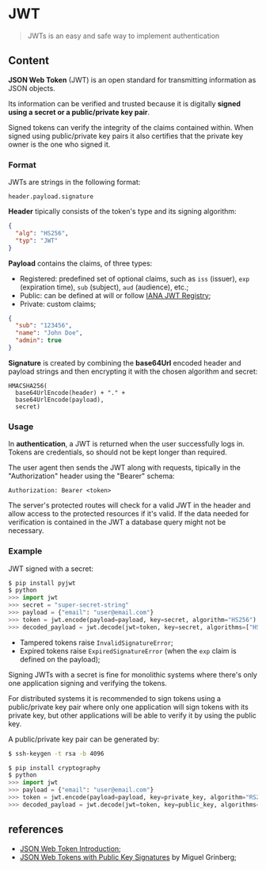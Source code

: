 # JWT
> JWTs is an easy and safe way to implement authentication

## Content

**JSON Web Token** (JWT) is an open standard for transmitting information as JSON objects.

Its information can be verified and trusted because it is digitally **signed using a secret or a public/private key pair**.

Signed tokens can verify the integrity of the claims contained within. When signed using public/private key pairs it also certifies that the private key owner is the one who signed it.

### Format

JWTs are strings in the following format:

`header.payload.signature`

**Header** tipically consists of the token's type and its signing algorithm:
```json
{
  "alg": "HS256",
  "typ": "JWT"
}
```

**Payload** contains the claims, of three types:
- Registered: predefined set of optional claims, such as `iss` (issuer), `exp` (expiration time), `sub` (subject), `aud` (audience), etc.;
- Public: can be defined at will or follow [IANA JWT Registry](https://www.iana.org/assignments/jwt/jwt.xhtml);
- Private: custom claims;
```json
{
  "sub": "123456",
  "name": "John Doe",
  "admin": true
}
```

**Signature** is created by combining the **base64Url** encoded header and payload strings and then encrypting it with the chosen algorithm and secret:
```
HMACSHA256(
  base64UrlEncode(header) + "." +
  base64UrlEncode(payload),
  secret)
```

### Usage

In **authentication**, a JWT is returned when the user successfully logs in. Tokens are credentials, so should not be kept longer than required.

The user agent then sends the JWT along with requests, tipically in the "Authorization" header using the "Bearer" schema:

`Authorization: Bearer <token>`

The server's protected routes will check for a valid JWT in the header and allow access to the protected resources if it's valid. If the data needed for verification is contained in the JWT a database query might not be necessary.

### Example

JWT signed with a secret:

```python
$ pip install pyjwt
$ python
>>> import jwt
>>> secret = "super-secret-string"
>>> payload = {"email": "user@email.com"}
>>> token = jwt.encode(payload=payload, key=secret, algorithm="HS256").decode("utf-8")
>>> decoded_payload = jwt.decode(jwt=token, key=secret, algorithms=["HS256"])
```

- Tampered tokens raise `InvalidSignatureError`;
- Expired tokens raise `ExpiredSignatureError` (when the `exp` claim is defined on the payload);

Signing JWTs with a secret is fine for monolithic systems where there's only one application signing and verifying the tokens.

For distributed systems it is recommended to sign tokens using a public/private key pair where only one application will sign tokens with its private key, but other applications will be able to verify it by using the public key.

A public/private key pair can be generated by:
```bash
$ ssh-keygen -t rsa -b 4096
```

```python
$ pip install cryptography
$ python
>>> import jwt
>>> payload = {"email": "user@email.com"}
>>> token = jwt.encode(payload=payload, key=private_key, algorithm="RS256").decode("utf-8")
>>> decoded_payload = jwt.decode(jwt=token, key=public_key, algorithms=["RS256"])
```

## references

- [JSON Web Token Introduction](https://jwt.io/introduction/);
- [JSON Web Tokens with Public Key Signatures](https://www.youtube.com/watch?v=iT8KODThXxY) by Miguel Grinberg;